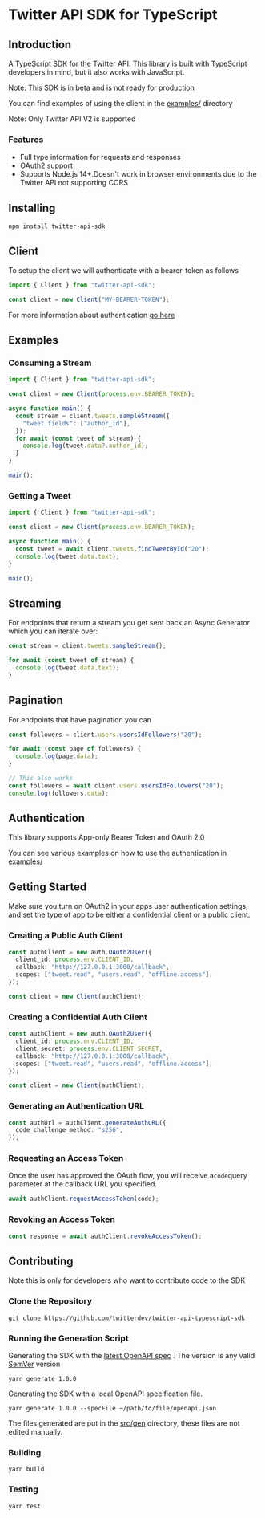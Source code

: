 # Twitter API SDK for TypeScript

## Introduction
A TypeScript SDK for the Twitter API. This library is built with TypeScript developers in mind, but it also works with JavaScript.

Note: This SDK is in beta and is not ready for production

You can find examples of using the client in the [examples/](/xdevplatform/twitter-api-typescript-sdk/blob/main/examples) directory

Note: Only Twitter API V2 is supported

### Features
- Full type information for requests and responses
- OAuth2 support
- Supports Node.js 14+.Doesn't work in browser environments due to the Twitter API not supporting CORS

## Installing
```
npm install twitter-api-sdk
```

## Client

To setup the client we will authenticate with a bearer-token as follows
```typescript
import { Client } from "twitter-api-sdk";

const client = new Client("MY-BEARER-TOKEN");
```
For more information about authentication [go here](#authentication)

## Examples

### Consuming a Stream
```typescript
import { Client } from "twitter-api-sdk";

const client = new Client(process.env.BEARER_TOKEN);

async function main() {
  const stream = client.tweets.sampleStream({
    "tweet.fields": ["author_id"],
  });
  for await (const tweet of stream) {
    console.log(tweet.data?.author_id);
  }
}

main();
```
### Getting a Tweet
```typescript
import { Client } from "twitter-api-sdk";

const client = new Client(process.env.BEARER_TOKEN);

async function main() {
  const tweet = await client.tweets.findTweetById("20");
  console.log(tweet.data.text);
}

main();
```
## Streaming

For endpoints that return a stream you get sent back an Async Generator which you can iterate over:
```typescript
const stream = client.tweets.sampleStream();

for await (const tweet of stream) {
  console.log(tweet.data.text);
}
```
## Pagination

For endpoints that have pagination you can
```typescript
const followers = client.users.usersIdFollowers("20");

for await (const page of followers) {
  console.log(page.data);
}

// This also works
const followers = await client.users.usersIdFollowers("20");
console.log(followers.data);
```
## Authentication

This library supports App-only Bearer Token and OAuth 2.0

You can see various examples on how to use the authentication in [examples/](/xdevplatform/twitter-api-typescript-sdk/blob/main/examples)

## Getting Started

Make sure you turn on OAuth2 in your apps user authentication settings, and set the type of app to be either a confidential client or a public client.

### Creating a Public Auth Client
```typescript
const authClient = new auth.OAuth2User({
  client_id: process.env.CLIENT_ID,
  callback: "http://127.0.0.1:3000/callback",
  scopes: ["tweet.read", "users.read", "offline.access"],
});

const client = new Client(authClient);
```
### Creating a Confidential Auth Client
```typescript
const authClient = new auth.OAuth2User({
  client_id: process.env.CLIENT_ID,
  client_secret: process.env.CLIENT_SECRET,
  callback: "http://127.0.0.1:3000/callback",
  scopes: ["tweet.read", "users.read", "offline.access"],
});

const client = new Client(authClient);
```
### Generating an Authentication URL
```typescript
const authUrl = authClient.generateAuthURL({
  code_challenge_method: "s256",
});
```
### Requesting an Access Token

Once the user has approved the OAuth flow, you will receive a`code`query parameter at the callback URL you specified.
```typescript
await authClient.requestAccessToken(code);
```
### Revoking an Access Token
```typescript
const response = await authClient.revokeAccessToken();
```
## Contributing

Note this is only for developers who want to contribute code to the SDK

### Clone the Repository
```
git clone https://github.com/twitterdev/twitter-api-typescript-sdk
```
### Running the Generation Script

Generating the SDK with the [latest OpenAPI spec](https://api.twitter.com/2/openapi.json) . The version is any valid [SemVer](https://semver.org/) version
```
yarn generate 1.0.0
```
Generating the SDK with a local OpenAPI specification file.
```
yarn generate 1.0.0 --specFile ~/path/to/file/openapi.json
```
The files generated are put in the [src/gen](/xdevplatform/twitter-api-typescript-sdk/blob/main/src/gen) directory, these files are not edited manually.

### Building
```
yarn build
```
### Testing
```
yarn test